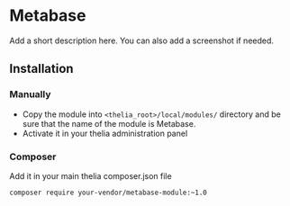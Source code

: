 # Metabase

Add a short description here. You can also add a screenshot if needed.

## Installation

### Manually

* Copy the module into ```<thelia_root>/local/modules/``` directory and be sure that the name of the module is Metabase.
* Activate it in your thelia administration panel

### Composer

Add it in your main thelia composer.json file

```
composer require your-vendor/metabase-module:~1.0
```
